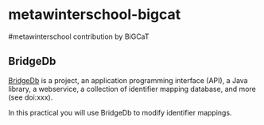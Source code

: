 # metawinterschool-bigcat
#metawinterschool contribution by BiGCaT

## BridgeDb

[BridgeDb](https://www.bridgedb.org/) is a project, an application programming interface (API),
a Java library, a webservice, a collection of identifier mapping database, and more (see doi:xxx).

In this practical you will use BridgeDb to modify identifier mappings.


